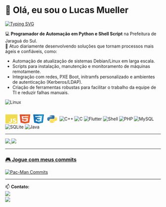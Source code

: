 # 👋 Olá, eu sou o Lucas Mueller  

[![Typing SVG](https://readme-typing-svg.herokuapp.com?duration=3500&pause=800&center=true&vCenter=true&multiline=true&width=700&height=70&lines=Automação+em+Python+%2B+Shell;Debian%2FLinux%2C+PXE%2C+Kerberos%2C+LDAP%2C+initramfs)](https://git.io/typing-svg)

💻 **Programador de Automação em Python e Shell Script** na Prefeitura de Jaraguá do Sul.  
🚀 Atuo diariamente desenvolvendo soluções que tornam processos mais ágeis e confiáveis, como:  
- Automação de atualização de sistemas Debian/Linux em larga escala.  
- Scripts para instalação, manutenção e monitoramento de máquinas remotamente.  
- Integração com redes, PXE Boot, initramfs personalizado e ambientes de autenticação (Kerberos/LDAP).  
- Criação de ferramentas robustas para facilitar o trabalho da equipe de TI e reduzir falhas manuais.  

<p align="left">
  <img alt="Linux" src="https://img.shields.io/badge/Linux-Debian-informational?style=for-the-badge&logo=debian">
</p>


<div style="display: inline_block"><br>
  <img align="center" alt="Js" height="30" width="40" src="https://raw.githubusercontent.com/devicons/devicon/master/icons/javascript/javascript-plain.svg">
  <img align="center" alt="HTML" height="30" width="40" src="https://raw.githubusercontent.com/devicons/devicon/master/icons/html5/html5-original.svg">
  <img align="center" alt="CSS" height="30" width="40" src="https://raw.githubusercontent.com/devicons/devicon/master/icons/css3/css3-original.svg">
  <img align="center" alt="Python" height="30" width="40" src="https://raw.githubusercontent.com/devicons/devicon/master/icons/python/python-original.svg">
  <img align="center" alt="C++" height="30" width="40" src="https://cdn.jsdelivr.net/gh/devicons/devicon@latest/icons/cplusplus/cplusplus-original.svg" />
  <img align="center" alt="C" height="30" width="40" src="https://cdn.jsdelivr.net/gh/devicons/devicon@latest/icons/c/c-original.svg" />
  <img align="center" alt="Flutter" height="30" width="40" src="https://cdn.jsdelivr.net/gh/devicons/devicon@latest/icons/flutter/flutter-original.svg" />
  <img align="center" alt="Shell" height="40" width="40" src="https://cdn.jsdelivr.net/gh/devicons/devicon/icons/bash/bash-original.svg"/>
  <img align="center" alt="PHP" height="32" width="42" src="https://cdn.jsdelivr.net/gh/devicons/devicon/icons/php/php-original.svg">
  <img align="center" alt="MySQL" height="32" width="42" src="https://cdn.jsdelivr.net/gh/devicons/devicon/icons/mysql/mysql-original.svg">
  <img align="center" alt="SQLite" height="32" width="42" src="https://cdn.jsdelivr.net/gh/devicons/devicon/icons/sqlite/sqlite-original.svg">
  <img align="center" alt="Java" height="32" width="42" src="https://cdn.jsdelivr.net/gh/devicons/devicon/icons/java/java-original.svg">
</div>


---

<div>
  <a href="https://github.com/LucasMueller134">
    <img height="180em" src="https://github-readme-stats.vercel.app/api?username=LucasMueller134&show_icons=true&theme=dracula&include_all_commits=true&count_private=true"/>
    <img height="180em" src="https://github-readme-stats.vercel.app/api/top-langs/?username=LucasMueller134&layout=compact&langs_count=7&theme=dracula"/>
</div>

---

### 🎮 Jogue com meus commits
[![Pac-Man Commits](https://img.shields.io/badge/Pac--Man-Commits-yellow?logo=github)](https://pacman-on-github-commits.vercel.app/?username=LucasMueller134)


---

📫 **Contato:**  
<a href = "mailto:lucas134cell@gmail.com"><img src="https://img.shields.io/badge/-Gmail-%23333?style=for-the-badge&logo=gmail&logoColor=white" target="_blank"></a>  
<a href="https://www.linkedin.com/in/lucas-mueller-ab1b1624a" target="_blank"><img src="https://img.shields.io/badge/-LinkedIn-%230077B5?style=for-the-badge&logo=linkedin&logoColor=white" target="_blank"></a>  

